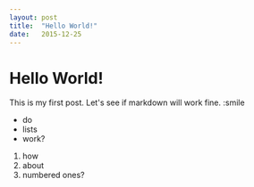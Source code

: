```yaml
---
layout: post
title:  "Hello World!"
date:   2015-12-25
---
```


# Hello World!

This is my first post. Let's see if markdown will work fine. :smile 

* do 
* lists 
* work?

1. how
2. about
3. numbered ones?